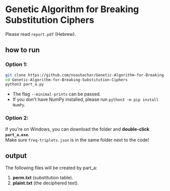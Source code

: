 # Genetic Algorithm for Breaking Substitution Ciphers

Please read `report.pdf` (Hebrew).


## how to run

### Option 1:

```bash
git clone https://github.com/noashachar/Genetic-Algorithm-for-Breaking-Substitution-Ciphers
cd Genetic-Algorithm-for-Breaking-Substitution-Ciphers
python3 part_a.py
```
* The flag `--minimal-prints` can be passed.
* If you don't have NumPy installed, please run `python3 -m pip install NumPy`. 

### Option 2:
If you're on Windows, you can download the folder and **double-click `part_a.exe`**. <br/>
Make sure `freq-triplets.json` is in the same folder next to the code!

## output
The following files will be created by part_a:
1. **perm.txt** (substitution table).
2. **plaint.txt** (the deciphered text).
